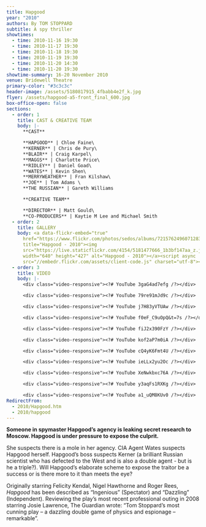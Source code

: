 ```yaml
---
title: Hapgood
year: "2010"
authors: By TOM STOPPARD
subtitle: A spy thriller
showtimes:
  - time: 2010-11-16 19:30
  - time: 2010-11-17 19:30
  - time: 2010-11-18 19:30
  - time: 2010-11-19 19:30
  - time: 2010-11-20 14:30
  - time: 2010-11-20 19:30
showtime-summary: 16-20 November 2010
venue: Bridewell Theatre
primary-color: "#3c3c3c"
header-image: /assets/5180817915_4fbabb4e2f_k.jpg
flyer: /assets/hapgood-a5-front_final_600.jpg
box-office-open: false
sections:
  - order: 1
    title: CAST & CREATIVE TEAM
    body: |-
      **CAST**

      **HAPGOOD** | Chloe Faine\
      **KERNER** | Chris de Pury\
      **BLAIR** | Craig Karpel\
      **MAGGS** | Charlotte Price\
      **RIDLEY** | Daniel Goad\
      **WATES** | Kevin Shen\
      **MERRYWEATHER** | Fran Kilshaw\
      **JOE** | Tom Adams \
      **THE RUSSIAN** | Gareth Williams

      **CREATIVE TEAM**

      **DIRECTOR** | Matt Gould\
      **CO-PRODUCERS** | Kaytie M Lee and Michael Smith
  - order: 2
    title: GALLERY
    body: <a data-flickr-embed="true"
      href="https://www.flickr.com/photos/sedos/albums/72157624960712835"
      title="Hapgood - 2010"><img
      src="https://live.staticflickr.com/4154/5181477666_1b3bf147aa_z.jpg"
      width="640" height="427" alt="Hapgood - 2010"></a><script async
      src="//embedr.flickr.com/assets/client-code.js" charset="utf-8"></script>
  - order: 3
    title: VIDEO
    body: |-
      <div class="video-responsive"><?# YouTube 3gaG4ad7efg /?></div>

      <div class="video-responsive"><?# YouTube 79re91mJd9c /?></div>

      <div class="video-responsive"><?# YouTube j7H83yVTUAw /?></div>

      <div class="video-responsive"><?# YouTube f0eF_C9uOpQ&t=7s /?></div>

      <div class="video-responsive"><?# YouTube fiJ2x390FzY /?></div>

      <div class="video-responsive"><?# YouTube kof2aP7m0iA /?></div>

      <div class="video-responsive"><?# YouTube cQ4yK6Fmt4U /?></div>

      <div class="video-responsive"><?# YouTube ieLLx2yu2Oc /?></div>

      <div class="video-responsive"><?# YouTube XeNwkbxc76A /?></div>

      <div class="video-responsive"><?# YouTube y3aqFs1RXKg /?></div>

      <div class="video-responsive"><?# YouTube a1_uQM8KUv0 /?></div>
RedirectFrom:
  - 2010/Hapgood.htm
  - 2010/hapgood
---
```

**Someone in spymaster Hapgood’s agency is leaking secret research to Moscow. Hapgood is under pressure to expose the culprit.**

She suspects there is a mole in her agency. CIA Agent Wates suspects Hapgood herself. Hapgood’s boss suspects Kerner (a brilliant Russian scientist who has defected to the West and is also a double agent - but is he a triple?). Will Hapgood’s elaborate scheme to expose the traitor be a success or is there more to it than meets the eye?

Originally starring Felicity Kendal, Nigel Hawthorne and Roger Rees, *Hapgood* has been described as “Ingenious” (Spectator) and “Dazzling” (Independent). Reviewing the play’s most recent professional outing in 2008 starring Josie Lawrence, The Guardian wrote: “Tom Stoppard’s most cunning play – a dazzling double game of physics and espionage – remarkable”.
